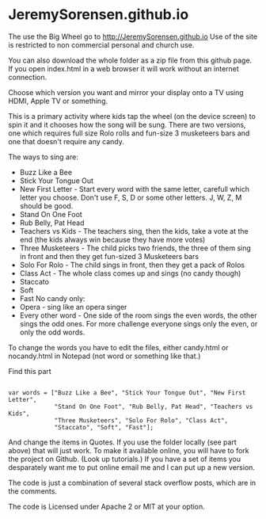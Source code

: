 # JeremySorensen.github.io

The use the Big Wheel go to http://JeremySorensen.github.io
Use of the site is restricted to non commercial personal and church use.

You can also download the whole folder as a zip file from this github page. If you open index.html in a web browser it will work without an internet connection.

Choose which version you want and mirror your display onto a TV using HDMI, Apple TV or something.

This is a primary activity where kids tap the wheel (on the device screen) to spin it and it chooses how the song will be sung.
There are two versions, one which requires full size Rolo rolls and fun-size 3 musketeers bars and one that doesn't require any candy.

The ways to sing are:

 * Buzz Like a Bee
 * Stick Your Tongue Out
 * New First Letter - Start every word with the same letter, carefull which letter you choose. Don't use F, S, D or some other letters. J, W, Z, M should be good.
 * Stand On One Foot
 * Rub Belly, Pat Head
 * Teachers vs Kids - The teachers sing, then the kids, take a vote at the end (the kids always win because they have more votes)
 * Three Musketeers - The child picks two friends, the three of them sing in front and then they get fun-sized 3 Musketeers bars
 * Solo For Rolo - The child sings in front, then they get a pack of Rolos
 * Class Act - The whole class comes up and sings (no candy though)
 * Staccato
 * Soft
 * Fast
 No candy only:
 * Opera - sing like an opera singer
 * Every other word - One side of the room sings the even words, the other sings the odd ones. For more challenge everyone sings only the even, or only the odd words.
  
To change the words you have to edit the files, either candy.html or nocandy.html in Notepad (not word or something like that.)
  
Find this part
  
```
  
var words = ["Buzz Like a Bee", "Stick Your Tongue Out", "New First Letter",
             "Stand On One Foot", "Rub Belly, Pat Head", "Teachers vs Kids",
             "Three Musketeers", "Solo For Rolo", "Class Act",
             "Staccato", "Soft", "Fast"];
```

And change the items in Quotes. If you use the folder locally (see part above) that will just work. To make it available online, you will have to fork the project on Github. (Look up tutorials.) If you have a set of items you desparately want me to put online email me and I can put up a new version.             

The code is just a combination of several stack overflow posts, which are in the comments.

The code is Licensed under Apache 2 or MIT at your option. 
  

